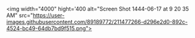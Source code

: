 <img width="4000" hight='400 alt="Screen Shot 1444-06-17 at 9 20 35 AM" src="https://user-images.githubusercontent.com/89189772/211477266-d296e2d0-892c-4524-bc49-64db7bd9f515.png">
